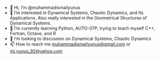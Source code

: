 - 👋 Hi, I’m @muhammadismailyunus
- 👀 I’m interested in Dynamical Systems, Chaotic Dynamics, and Its Applications. Also really interested in the Geometrical Structures of Dynamical Systems.
- 🌱 I’m currently learning Python, AUTO-07P, trying to teach myself C++, Fortran, Octave, and R
- 💞️ I’m looking to discussion on Dynamical Systems, Chaotic Dynamics
- 📫 How to reach me muhammadismailyunus@gmail.com or mi.yunus_92@yahoo.com

<!---
muhammadismailyunus/muhammadismailyunus is a ✨ special ✨ repository because its `README.md` (this file) appears on your GitHub profile.
You can click the Preview link to take a look at your changes.
--->
